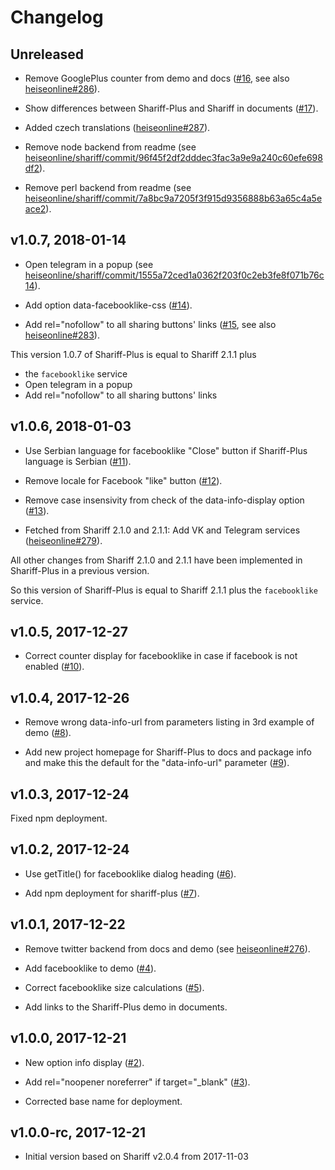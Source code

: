 # Changelog

## Unreleased

- Remove GooglePlus counter from demo and docs ([#16](https://github.com/richard67/shariff-plus/pull/16), see also [heiseonline#286](https://github.com/heiseonline/shariff/pull/286)).

- Show differences between Shariff-Plus and Shariff in documents ([#17](https://github.com/richard67/shariff-plus/pull/17)).

- Added czech translations ([heiseonline#287](https://github.com/heiseonline/shariff/pull/287)).

- Remove node backend from readme (see [heiseonline/shariff/commit/96f45f2df2dddec3fac3a9e9a240c60efe698df2](https://github.com/heiseonline/shariff/commit/96f45f2df2dddec3fac3a9e9a240c60efe698df2)).

- Remove perl backend from readme (see [heiseonline/shariff/commit/7a8bc9a7205f3f915d9356888b63a65c4a5eace2](https://github.com/heiseonline/shariff/commit/7a8bc9a7205f3f915d9356888b63a65c4a5eace2)).

## v1.0.7, 2018-01-14

- Open telegram in a popup (see [heiseonline/shariff/commit/1555a72ced1a0362f203f0c2eb3fe8f071b76c14](https://github.com/heiseonline/shariff/commit/1555a72ced1a0362f203f0c2eb3fe8f071b76c14)).

- Add option data-facebooklike-css ([#14](https://github.com/richard67/shariff-plus/pull/14)).

- Add rel="nofollow" to all sharing buttons' links ([#15](https://github.com/richard67/shariff-plus/pull/15), see also [heiseonline#283](https://github.com/heiseonline/shariff/pull/283)).

This version 1.0.7 of Shariff-Plus is equal to Shariff 2.1.1 plus
- the `facebooklike` service
- Open telegram in a popup
- Add rel="nofollow" to all sharing buttons' links

## v1.0.6, 2018-01-03

- Use Serbian language for facebooklike "Close" button if Shariff-Plus language is Serbian ([#11](https://github.com/richard67/shariff-plus/pull/11)).

- Remove locale for Facebook "like" button ([#12](https://github.com/richard67/shariff-plus/pull/12)).

- Remove case insensivity from check of the data-info-display option ([#13](https://github.com/richard67/shariff-plus/pull/13)).

- Fetched from Shariff 2.1.0 and 2.1.1: Add VK and Telegram services ([heiseonline#279](https://github.com/heiseonline/shariff/pull/279)).

All other changes from Shariff 2.1.0 and 2.1.1 have been implemented in Shariff-Plus in a previous version.

So this version of Shariff-Plus is equal to Shariff 2.1.1 plus the `facebooklike` service.

## v1.0.5, 2017-12-27

- Correct counter display for facebooklike in case if facebook is not enabled ([#10](https://github.com/richard67/shariff-plus/pull/10)).

## v1.0.4, 2017-12-26

- Remove wrong data-info-url from parameters listing in 3rd example of demo ([#8](https://github.com/richard67/shariff-plus/pull/8)).

- Add new project homepage for Shariff-Plus to docs and package info and make this the default for the "data-info-url" parameter ([#9](https://github.com/richard67/shariff-plus/pull/9)).

## v1.0.3, 2017-12-24

Fixed npm deployment.

## v1.0.2, 2017-12-24

- Use getTitle() for facebooklike dialog heading ([#6](https://github.com/richard67/shariff-plus/pull/6)).

- Add npm deployment for shariff-plus ([#7](https://github.com/richard67/shariff-plus/pull/7)).

## v1.0.1, 2017-12-22

- Remove twitter backend from docs and demo (see [heiseonline#276](https://github.com/heiseonline/shariff/pull/276)).

- Add facebooklike to demo ([#4](https://github.com/richard67/shariff-plus/pull/4)).

- Correct facebooklike size calculations ([#5](https://github.com/richard67/shariff-plus/pull/5)).

- Add links to the Shariff-Plus demo in documents.

## v1.0.0, 2017-12-21

- New option info display ([#2](https://github.com/richard67/shariff-plus/pull/2)).

- Add rel="noopener noreferrer" if target="_blank" ([#3](https://github.com/richard67/shariff-plus/pull/3)).

- Corrected base name for deployment.

## v1.0.0-rc, 2017-12-21

- Initial version based on Shariff v2.0.4 from 2017-11-03
